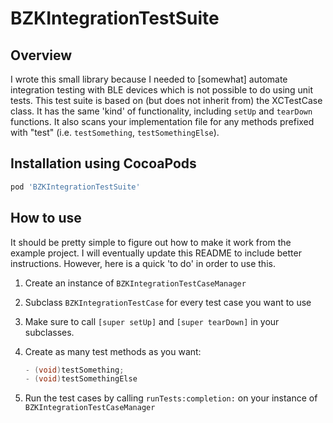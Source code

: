 # BZKIntegrationTestSuite

## Overview

I wrote this small library because I needed to [somewhat] automate integration testing with BLE devices which is not possible to do using unit tests. This test suite is based on (but does not inherit from) the XCTestCase class. It has the same 'kind' of functionality, including `setUp` and `tearDown` functions. It also scans your implementation file for any methods prefixed with "test" (i.e. `testSomething`, `testSomethingElse`).

## Installation using CocoaPods

```ruby
pod 'BZKIntegrationTestSuite'
```

## How to use

It should be pretty simple to figure out how to make it work from the example project.
I will eventually update this README to include better instructions.
However, here is a quick 'to do' in order to use this.

1. Create an instance of `BZKIntegrationTestCaseManager`
1. Subclass `BZKIntegrationTestCase` for every test case you want to use
1. Make sure to call `[super setUp]` and `[super tearDown]` in your subclasses.
1. Create as many test methods as you want:

    ```objective-c
    - (void)testSomething;
    - (void)testSomethingElse
    ```
    
1. Run the test cases by calling `runTests:completion:` on your instance of `BZKIntegrationTestCaseManager`
